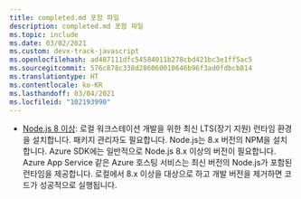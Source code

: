 ```yaml
---
title: completed.md 포함 파일
description: completed.md 포함 파일
ms.topic: include
ms.date: 03/02/2021
ms.custom: devx-track-javascript
ms.openlocfilehash: ad487111dfc54584011b278cbd421bc3e1ff5ac5
ms.sourcegitcommit: 576c878c338d286060010646b96f3ad0fdbcb814
ms.translationtype: HT
ms.contentlocale: ko-KR
ms.lasthandoff: 03/04/2021
ms.locfileid: "102193990"
---
```

* [Node.js 8 이상](https://nodejs.org/): 로컬 워크스테이션 개발을 위한 최신 LTS(장기 지원) 런타임 환경을 설치합니다. 패키지 관리자도 필요합니다. Node.js는 8.x 버전의 NPM을 설치합니다. Azure SDK에는 일반적으로 Node.js 8.x 이상의 버전이 필요합니다. Azure App Service 같은 Azure 호스팅 서비스는 최신 버전의 Node.js가 포함된 런타임을 제공합니다. 로컬에서 8.x 이상을 대상으로 하고 개발 버전을 제거하면 코드가 성공적으로 실행됩니다.